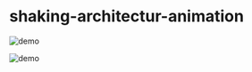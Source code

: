 # shaking-architectur-animation
![demo](https://raw.github.com/wiki/0107YAMAKEN/shaking-architectur-animation/images/anim30.gif)

![demo](https://user-images.githubusercontent.com/39854090/67361306-2cb45180-f5a3-11e9-85f0-d0c35c839e5a.gif)
